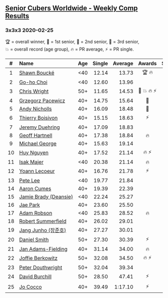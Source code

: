 <style>table {white-space: nowrap;}</style>

## [Senior Cubers Worldwide - Weekly Comp Results](/scw-comp/results/)
### 3x3x3 2020-02-25

<span style="white-space: nowrap;">🏆 = overall winner</span>, <span style="white-space: nowrap;">🥇 = 1st senior</span>, <span style="white-space: nowrap;">🥈 = 2nd senior</span>, <span style="white-space: nowrap;">🥉 = 3rd senior</span>, <span style="white-space: nowrap;">💥 = overall record (age group)</span>, <span style="white-space: nowrap;">🔥 = PR average</span>, <span style="white-space: nowrap;">⚡ = PR single</span>.

| # | Name | Age | Single | Average | Awards | Solve 1 | Solve 2 | Solve 3 | Solve 4 | Solve 5 | Video |
| :--: | :-- | :--: | --: | --: | :--: | --: | --: | --: | --: | --: | :-- |
| 1 | [Shawn Boucké](../../persons/shawn_boucke/333.md) | <40 | 12.14 | 13.73 | 🏆 🔥 | 15.99 | 12.14 | 12.51 | DNF | 12.68 | [Link](https://www.facebook.com/events/196320811461109/permalink/197027598057097) |
| 2 | [Go-ho Choi](../../persons/go_ho_choi/333.md) | <40 | 12.60 | 13.96 |  | 13.92 | 15.19 | 12.78 | 12.60 | 19.16 | [Link](https://www.facebook.com/events/196320811461109/permalink/196456041447586) |
| 3 | [Chris Wright](../../persons/chris_wright/333.md) | 50+ | 11.65 | 14.53 | 🥇 💥 🔥 ⚡ | 14.55 | 18.24 | 14.22 | 11.65 | 14.82 | [Link](https://www.facebook.com/events/196320811461109/permalink/198268351266355) |
| 4 | [Grzegorz Pacewicz](../../persons/grzegorz_pacewicz/333.md) | 40+ | 14.75 | 15.64 | 🥈 | 14.75 | 18.67 | 15.68 | 16.32 | 14.92 | [Link](https://www.facebook.com/events/196320811461109/permalink/198168011276389) |
| 5 | [Andy Nicholls](../../persons/andy_nicholls/333.md) | 40+ | 16.09 | 18.48 | 🥉 | 18.55 | 18.75 | 16.09 | 20.79 | 18.14 | [Link](https://www.facebook.com/events/196320811461109/permalink/198304644596059) |
| 6 | [Thierry Boisivon](../../persons/thierry_boisivon/333.md) | 40+ | 15.15 | 18.63 | ⚡ | 20.08 | 16.97 | 20.13 | 18.84 | 15.15 | [Link](https://www.facebook.com/events/196320811461109/permalink/199381001155090) |
| 7 | [Jeremy Duehring](../../persons/jeremy_duehring/333.md) | 40+ | 17.09 | 18.83 |  | 18.55 | 18.94 | 17.09 | 22.84 | 19.00 | [Link](https://www.facebook.com/events/196320811461109/permalink/197238734702650) |
| 8 | [Geoff Hartnell](../../persons/geoff_hartnell/333.md) | 40+ | 17.38 | 18.84 | 🔥 | 20.73 | 18.37 | 17.42 | 17.38 | 21.08 | [Link](https://www.facebook.com/events/196320811461109/permalink/199805584445965) |
| 9 | [Michael George](../../persons/michael_george/333.md) | 40+ | 15.63 | 19.14 |  | 18.32 | 22.15 | 20.98 | 15.63 | 18.13 | [Link](https://www.facebook.com/events/196320811461109/permalink/196449924781531) |
| 10 | [Huy Nguyen](../../persons/huy_nguyen/333.md) | 40+ | 17.52 | 21.14 | 🔥 ⚡ | 17.52 | 19.83 | 20.00 | 23.58 | DNF | [Link](https://www.facebook.com/events/196320811461109/permalink/196924671400723) |
| 11 | [Isak Majer](../../persons/isak_majer/333.md) | <40 | 20.38 | 21.14 | 🔥 | 20.62 | 25.85 | 21.22 | 20.38 | 21.58 | [Link](https://www.facebook.com/events/196320811461109/permalink/199996144426909) |
| 12 | [Yoann Lecoeur](../../persons/yoann_lecoeur/333.md) | 40+ | 16.76 | 21.78 | ⚡ | 16.76 | 21.12 | 21.76 | 23.07 | 22.47 | [Link](https://www.facebook.com/events/196320811461109/permalink/198828911210299) |
| 13 | [Pete Lee](../../persons/pete_lee/333.md) | <40 | 19.77 | 21.84 |  | 20.75 | 23.11 | 22.69 | 22.08 | 19.77 | [Link](https://www.facebook.com/events/196320811461109/permalink/198916887868168) |
| 14 | [Aaron Cumes](../../persons/aaron_cumes/333.md) | 40+ | 19.39 | 22.39 |  | 19.39 | 23.18 | 22.22 | 22.98 | 21.96 | [Link](https://www.facebook.com/events/196320811461109/permalink/198613821231808) |
| 15 | [Jamie Brady (Deansie)](../../persons/jamie_brady/333.md) | <40 | 22.24 | 25.27 |  | 24.68 | 32.06 | 22.24 | 26.52 | 24.61 | [Link](https://www.facebook.com/events/196320811461109/permalink/197575774668946) |
| 16 | [Jae Park](../../persons/jae_park/333.md) | 40+ | 23.60 | 25.50 |  | 25.45 | 26.38 | 24.68 | 28.92 | 23.60 | [Link](https://www.facebook.com/events/196320811461109/permalink/196530664773457) |
| 17 | [Adam Robson](../../persons/adam_robson/333.md) | <40 | 25.83 | 28.52 | 🔥 | 25.83 | 28.38 | 29.49 | 27.69 | DNF | [Link](https://www.facebook.com/events/196320811461109/permalink/198125244613999) |
| 18 | [Robert Summerfield](../../persons/robert_summerfield/333.md) | 40+ | 26.02 | 29.01 |  | 28.12 | 32.54 | 26.37 | 37.00 | 26.02 | [Link](https://www.facebook.com/events/196320811461109/permalink/198759937883863) |
| 19 | [Jang Junho (장준호)](../../persons/jang_junho/333.md) | 40+ | 27.27 | 30.01 |  | 32.68 | 31.98 | 30.00 | 28.06 | 27.27 | [Link](https://www.facebook.com/events/196320811461109/permalink/198533781239812) |
| 20 | [Daniel Smith](../../persons/daniel_smith/333.md) | 50+ | 27.30 | 30.39 | ⚡ | 31.55 | 28.29 | 31.32 | 34.99 | 27.30 | [Link](https://www.facebook.com/events/196320811461109/permalink/196773291415861) |
| 21 | [Jan Adams-Fielding](../../persons/jan_adams_fielding/333.md) | 40+ | 31.14 | 34.00 | 🔥 | 34.77 | 36.25 | 31.14 | 35.66 | 31.57 | [Link](https://www.facebook.com/events/196320811461109/permalink/198847211208469) |
| 22 | [Joffie Berkowitz](../../persons/joffie_berkowitz/333.md) | 50+ | 32.08 | 34.50 | 🔥 ⚡ | 32.90 | 35.52 | 40.03 | 35.07 | 32.08 | [Link](https://www.facebook.com/events/196320811461109/permalink/199774551115735) |
| 23 | [Peter Douthwright](../../persons/peter_douthwright/333.md) | 50+ | 32.04 | 39.34 |  | 43.00 | 41.55 | 32.04 | 38.74 | 37.72 | [Link](https://www.facebook.com/events/196320811461109/permalink/197452828014574) |
| 24 | [David Burchill](../../persons/david_burchill/333.md) | 50+ | 28.50 | 47.41 | ⚡ | 51.10 | 38.22 | 28.50 | 1:02.78 | 52.90 | [Link](https://www.facebook.com/events/196320811461109/permalink/200026074423916) |
| 25 | [Jo Cocco](../../persons/jo_cocco/333.md) | 40+ | 39.49 | 1:17.10 | ⚡ | 55.58 | 57.00 | 39.49 | 1:58.73 | DNF | [Link](https://www.facebook.com/events/196320811461109/permalink/198113274615196) |

<!-- Global site tag (gtag.js) - Google Analytics -->
<script async src="https://www.googletagmanager.com/gtag/js?id=UA-86348435-3"></script>
<script>window.dataLayer = window.dataLayer || []; function gtag() {dataLayer.push(arguments);} gtag('js', new Date()); gtag('config', 'UA-86348435-3');</script>
